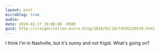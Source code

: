 ```yaml
---
layout: post
microblog: true
audio: 
date: 2010-02-17 19:00:00 -0500
guid: http://craigmcclellan.micro.blog/2010/02/18/t9292220519.html
---
```

I think I'm in Nashville, but it's sunny and not frigid. What's going on?
